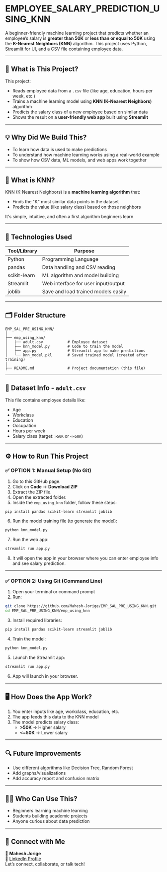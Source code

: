 # EMPLOYEE_SALARY_PREDICTION_USING_KNN

A beginner-friendly machine learning project that predicts whether an employee’s salary is **greater than 50K** or **less than or equal to 50K** using the **K-Nearest Neighbors (KNN)** algorithm. This project uses Python, Streamlit for UI, and a CSV file containing employee data.

---

## 📌 What is This Project?

This project:

- Reads employee data from a `.csv` file (like age, education, hours per week, etc.)
- Trains a machine learning model using **KNN (K-Nearest Neighbors)** algorithm
- Predicts the salary class of a new employee based on similar data
- Shows the result on a **user-friendly web app** built using **Streamlit**

---

## 💡 Why Did We Build This?

- To learn how data is used to make predictions
- To understand how machine learning works using a real-world example
- To show how CSV data, ML models, and web apps work together

---

## 🧠 What is KNN?

KNN (K-Nearest Neighbors) is a **machine learning algorithm** that:

- Finds the "K" most similar data points in the dataset
- Predicts the value (like salary class) based on those neighbors

It's simple, intuitive, and often a first algorithm beginners learn.

---

## 🧰 Technologies Used

| Tool/Library   | Purpose                                  |
|----------------|------------------------------------------|
| Python         | Programming Language                     |
| pandas         | Data handling and CSV reading            |
| scikit-learn   | ML algorithm and model building          |
| Streamlit      | Web interface for user input/output      |
| joblib         | Save and load trained models easily      |

---

## 🗂️ Folder Structure

```
EMP_SAL_PRE_USING_KNN/
│
├── emp_using_knn/
│   ├── adult.csv           # Employee dataset
│   ├── knn_model.py        # Code to train the model
│   ├── app.py              # Streamlit app to make predictions
│   └── knn_model.pkl       # Saved trained model (created after training)
│
├── README.md               # Project documentation (this file)
```

---

## 📝 Dataset Info - `adult.csv`

This file contains employee details like:

- Age
- Workclass
- Education
- Occupation
- Hours per week
- Salary class (target: `>50K` or `<=50K`)

---

## ⚙️ How to Run This Project

### ✅ OPTION 1: Manual Setup (No Git)

1. Go to this GitHub page.
2. Click on **Code** → **Download ZIP**
3. Extract the ZIP file.
4. Open the extracted folder.
5. Inside the `emp_using_knn` folder, follow these steps:

```bash
pip install pandas scikit-learn streamlit joblib
```

6. Run the model training file (to generate the model):

```bash
python knn_model.py
```

7. Run the web app:

```bash
streamlit run app.py
```

8. It will open the app in your browser where you can enter employee info and see salary prediction.

---

### ✅ OPTION 2: Using Git (Command Line)

1. Open your terminal or command prompt
2. Run:

```bash
git clone https://github.com/Mahesh-Jorige/EMP_SAL_PRE_USING_KNN.git
cd EMP_SAL_PRE_USING_KNN/emp_using_knn
```

3. Install required libraries:

```bash
pip install pandas scikit-learn streamlit joblib
```

4. Train the model:

```bash
python knn_model.py
```

5. Launch the Streamlit app:

```bash
streamlit run app.py
```

6. App will launch in your browser.

---

## 🖥️ How Does the App Work?

1. You enter inputs like age, workclass, education, etc.
2. The app feeds this data to the KNN model
3. The model predicts salary class:
   - **>50K** → Higher salary
   - **<=50K** → Lower salary

---

## 🔍 Future Improvements

- Use different algorithms like Decision Tree, Random Forest
- Add graphs/visualizations
- Add accuracy report and confusion matrix

---

## 🙋‍♂️ Who Can Use This?

- Beginners learning machine learning
- Students building academic projects
- Anyone curious about data prediction

---

## 🙌 Connect with Me

📇 **Mahesh Jorige**  
🔗 [LinkedIn Profile](https://www.linkedin.com/in/maheshjorige/)  
Let’s connect, collaborate, or talk tech!
